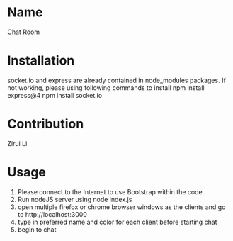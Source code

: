 # Name
Chat Room 
# Installation
socket.io and express are already contained in node_modules packages. If not working, please using following commands to install
npm install express@4
npm install socket.io 

# Contribution
Zirui Li
# Usage
1. Please connect to the Internet to use Bootstrap within the code.
2. Run nodeJS server using
node  index.js
3. open multiple firefox or chrome browser windows as the clients and go to
http://localhost:3000
4. type in preferred name and color for each client before starting chat
5. begin to chat
